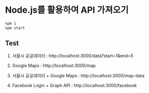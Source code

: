 Node.js를 활용하여 API 가져오기
==========================

```bash
npm i
npm start
```

Test
----

1. 서울시 공공데이터
: http://localhost:3000/data?start=1&end=5

2. Google Maps
: http://localhost:3000/map

3. 서울시 공공데이터 + Google Maps
: http://localhost:3000/map-data

4. Facebook Login + Graph API
: http://localhost:3000/facebook

